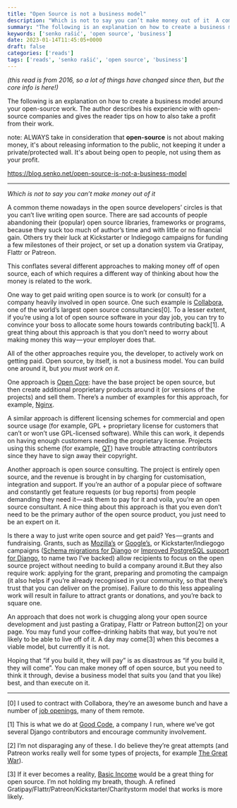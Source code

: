 ```yaml
---
title: "Open Source is not a business model"
description: "Which is not to say you can’t make money out of it  A common theme nowadays in the open source developers’ circles is that you can’t live..."
summary: "The following is an explanation on how to create a business model around your open-source work."
keywords: ['senko rašić', 'open source', 'business']
date: 2023-01-14T11:45:05+0000
draft: false
categories: ['reads']
tags: ['reads', 'senko rašić', 'open source', 'business']
---
```


*(this read is from 2016, so a lot of things have changed since then, but the core info is here!)*

The following is an explanation on how to create a business model around your open-source work. The author describes his experiencie with open-source companies and gives the reader tips on how to also take a profit from their work.

note: ALWAYS take in consideration that **open-source** is not about making money, it's about releasing information to the public, not keeping it under a private/protected wall. It's about being open to people, not using them as your profit.

https://blog.senko.net/open-source-is-not-a-business-model

---

_Which is not to say you can’t make money out of it_

A common theme nowadays in the open source developers’ circles is that you can’t live writing open source. There are sad accounts of people abandoning their (popular) open source libraries, frameworks or programs, because they suck too much of author’s time and with little or no financial gain. Others try their luck at Kickstarter or Indiegogo campaigns for funding a few milestones of their project, or set up a donation system via Gratipay, Flattr or Patreon.

This conflates several different approaches to making money off of open source, each of which requires a different way of thinking about how the money is related to the work.

One way to get paid writing open source is to work (or consult) for a company heavily involved in open source. One such example is [Collabora](http://collabora.com/), one of the world’s largest open source consultancies\[0\]. To a lesser extent, if you’re using a lot of open source software in your day job, you can try to convince your boss to allocate some hours towards contributing back\[1\]. A great thing about this approach is that you don’t need to worry about making money this way — your employer does that.

All of the other approaches require you, the developer, to actively work on getting paid. Open source, by itself, is not a business model. You can build one around it, but _you must work on it_.

One approach is [Open Core](https://en.wikipedia.org/wiki/Open_core): have the base project be open source, but then create additional proprietary products around it (or versions of the projects) and sell them. There’s a number of examples for this approach, for example, [Nginx](https://www.nginx.com/products/).

A similar approach is different licensing schemes for commercial and open source usage (for example, GPL + proprietary license for customers that can’t or won’t use GPL-licensed software). While this can work, it depends on having enough customers needing the proprietary license. Projects using this scheme (for example, [QT](http://www.qt.io/licensing/)) have trouble attracting contributors since they have to sign away their copyright.

Another approach is open source consulting. The project is entirely open source, and the revenue is brought in by charging for customisation, integration and support. If you’re an author of a popular piece of software and constantly get feature requests (or bug reports) from people demanding they need it — ask them to pay for it and voila, you’re an open source consultant. A nice thing about this approach is that you even don’t need to be the primary author of the open source product, you just need to be an expert on it.

Is there a way to just write open source and get paid? Yes — grants and fundraising. Grants, such as [Mozilla’s](https://wiki.mozilla.org/MOSS) or [Google’s](https://developers.google.com/open-source/gsoc/), or Kickstarter/Indiegogo campaigns ([Schema migrations for Django](https://www.kickstarter.com/projects/andrewgodwin/schema-migrations-for-django) or [Improved PostgreSQL support for Django](https://www.kickstarter.com/projects/mjtamlyn/improved-postgresql-support-in-django), to name two I’ve backed) allow recipients to focus on the open source project without needing to build a company around it.But they also require work: applying for the grant, preparing and promoting the campaign (it also helps if you’re already recognised in your community, so that there’s trust that you can deliver on the promise). Failure to do this less appealing work will result in failure to attract grants or donations, and you’re back to square one.

An approach that does not work is chugging along your open source development and just pasting a Gratipay, Flattr or Patreon button\[2\] on your page. You may fund your coffee-drinking habits that way, but you’re not likely to be able to live off of it. A day may come\[3\] when this becomes a viable model, but currently it is not.

Hoping that “if you build it, they will pay” is as disastrous as “if you build it, they will come”. You can make money off of open source, but you need to think it through, devise a business model that suits you (and that you like) best, and than execute on it.

* * *

\[0\] I used to contract with Collabora, they’re an awesome bunch and have a number of [job openings](https://www.collabora.com/about-us/careers.html), many of them remote.
>
\[1\] This is what we do at [Good Code](http://goodcode.io/), a company I run, where we’ve got several Django contributors and encourage community involvement.
>
\[2\] I’m not disparaging any of these. I do believe they’re great attempts (and Patreon works really well for some types of projects, for example [The Great War](https://www.patreon.com/thegreatwar?ty=h)).
>
\[3\] If it ever becomes a reality, [Basic Income](https://en.wikipedia.org/wiki/Basic_income) would be a great thing for open source. I’m not holding my breath, though. A refined Gratipay/Flattr/Patreon/Kickstarter/Charitystorm model that works is more likely.